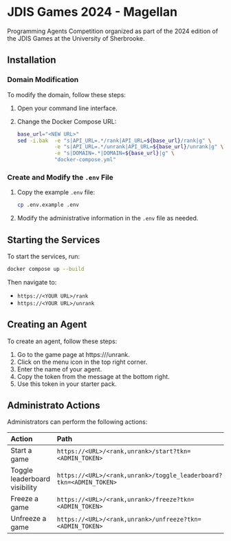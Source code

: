 # JDIS Games 2024 - Magellan

Programming Agents Competition organized as part of the 2024 edition of the JDIS Games at the University of Sherbrooke.

## Installation

### Domain Modification

To modify the domain, follow these steps:

1. Open your command line interface.

2. Change the Docker Compose URL:

    ```bash
    base_url="<NEW URL>"
    sed -i.bak  -e "s|API_URL=.*/rank|API_URL=${base_url}/rank|g" \
                -e "s|API_URL=.*/unrank|API_URL=${base_url}/unrank|g" \
                -e "s|DOMAIN=.*|DOMAIN=${base_url}|g" \
                "docker-compose.yml"
    ```

### Create and Modify the `.env` File

1. Copy the example `.env` file:

    ```sh
    cp .env.example .env
    ```

2. Modify the administrative information in the `.env` file as needed.

## Starting the Services

To start the services, run:

```sh
docker compose up --build
```

Then navigate to:
- `https://<YOUR URL>/rank`
- `https://<YOUR URL>/unrank`

## Creating an Agent

To create an agent, follow these steps:

1. Go to the game page at https://<YOUR URL>/unrank.
2. Click on the menu icon in the top right corner.
3. Enter the name of your agent.
4. Copy the token from the message at the bottom right.
5. Use this token in your starter pack.

## Administrato Actions

Administrators can perform the following actions:

| Action                        | Path                                                               |
| :---------------------------- | :----------------------------------------------------------------- |
| Start a game                  | `https://<URL>/<rank,unrank>/start?tkn=<ADMIN_TOKEN>`              |
| Toggle leaderboard visibility | `https://<URL>/<rank,unrank>/toggle_leaderboard?tkn=<ADMIN_TOKEN>` |
| Freeze a game                 | `https://<URL>/<rank,unrank>/freeze?tkn=<ADMIN_TOKEN>`             |
| Unfreeze a game               | `https://<URL>/<rank,unrank>/unfreeze?tkn=<ADMIN_TOKEN>`           |

